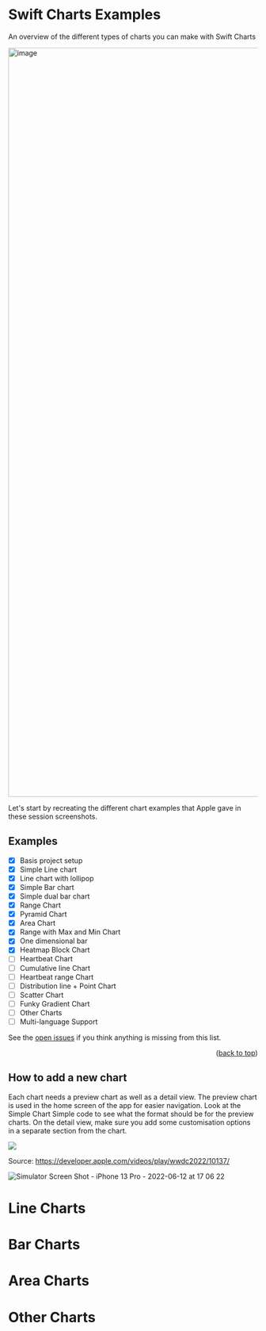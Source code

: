# Swift Charts Examples
An overview of the different types of charts you can make with Swift Charts

<img width="1511" alt="image" src="https://user-images.githubusercontent.com/170948/173253882-1a80b934-a0b9-4acb-a290-a299ae3fdd7d.png">


Let's start by recreating the different chart examples that Apple gave in these session screenshots.

## Examples

- [x] Basis project setup
- [x] Simple Line chart
- [x] Line chart with lollipop
- [x] Simple Bar chart
- [x] Simple dual bar chart
- [x] Range Chart
- [x] Pyramid Chart
- [x] Area Chart
- [x] Range with Max and Min Chart
- [x] One dimensional bar
- [x] Heatmap Block Chart
- [ ] Heartbeat Chart
- [ ] Cumulative line Chart
- [ ] Heartbeat range Chart
- [ ] Distribution line + Point Chart
- [ ] Scatter Chart
- [ ] Funky Gradient Chart
- [ ] Other Charts
- [ ] Multi-language Support

See the [open issues](https://github.com/jordibruin/SwiftChartExamples/issues) if you think anything is missing from this list.

<p align="right">(<a href="#top">back to top</a>)</p>

## How to add a new chart

Each chart needs a preview chart as well as a detail view. The preview chart is used in the home screen of the app for easier navigation. Look at the Simple Chart Simple code to see what the format should be for the preview charts. On the detail view, make sure you add some customisation options in a separate section from the chart.


<img src="images/charts_wwdc_slide.png">

Source: https://developer.apple.com/videos/play/wwdc2022/10137/

![Simulator Screen Shot - iPhone 13 Pro - 2022-06-12 at 17 06 22](https://user-images.githubusercontent.com/170948/173259145-4907488d-1d41-46eb-b7b4-e0b51d83bce7.png)


# Line Charts




# Bar Charts




# Area Charts




# Other Charts


